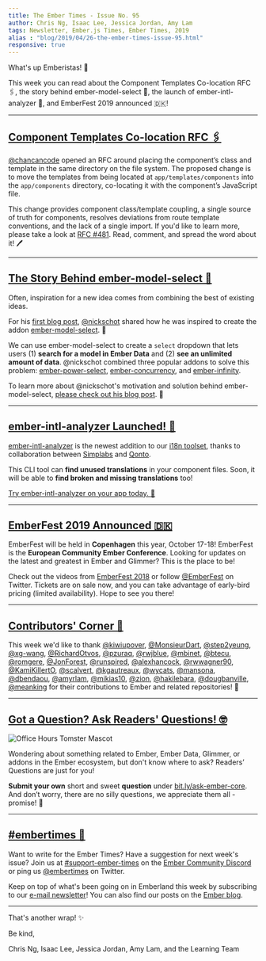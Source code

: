 ```yaml
---
title: The Ember Times - Issue No. 95
author: Chris Ng, Isaac Lee, Jessica Jordan, Amy Lam
tags: Newsletter, Ember.js Times, Ember Times, 2019
alias : "blog/2019/04/26-the-ember-times-issue-95.html"
responsive: true
---
```


What's up Emberistas! 🐹

This week you can read about the Component Templates Co-location RFC 🖇️, the story behind ember-model-select 📔, the launch of ember-intl-analyzer 🚀, and EmberFest 2019 announced 🇩🇰!

---

## [Component Templates Co-location RFC 🖇️](https://github.com/emberjs/rfcs/pull/481)

[@chancancode](https://github.com/chancancode) opened an RFC around placing the component’s class and template in the same directory on the file system. The proposed change is to move the templates from being located at `app/templates/components` into the `app/components` directory, co-locating it with the component’s JavaScript file.

This change provides component class/template coupling, a single source of truth for components, resolves deviations from route template conventions, and the lack of a single import. If you'd like to learn more, please take a look at [RFC #481](https://github.com/emberjs/rfcs/pull/481). Read, comment, and spread the word about it! 🖊️

---

## [The Story Behind ember-model-select 📔](https://nickschot.nl/blog/creating-ember-model-select)

Often, inspiration for a new idea comes from combining the best of existing ideas.

For his [first blog post](https://nickschot.nl/blog/creating-ember-model-select), [@nickschot](https://github.com/nickschot) shared how he was inspired to create the addon [ember-model-select](https://nickschot.github.io/ember-model-select/). 🎉

We can use ember-model-select to create a `select` dropdown that lets users (1) **search for a model in Ember Data** and (2) **see an unlimited amount of data**. @nickschot combined three popular addons to solve this problem: [ember-power-select](https://ember-power-select.com/), [ember-concurrency](http://ember-concurrency.com), and [ember-infinity](https://github.com/ember-infinity/ember-infinity).

To learn more about @nickschot's motivation and solution behind ember-model-select, [please check out his blog post](https://nickschot.nl/blog/creating-ember-model-select). 🙏

---

## [ember-intl-analyzer Launched! 🚀](https://github.com/simplabs/ember-intl-analyzer)

[ember-intl-analyzer](https://github.com/simplabs/ember-intl-analyzer) is the newest addition to our [i18n toolset](https://github.com/ember-intl/ember-intl), thanks to collaboration between [Simplabs](https://simplabs.com/) and [Qonto](https://qonto.eu/).

This CLI tool can **find unused translations** in your component files. Soon, it will be able to **find broken and missing translations** too!

[Try ember-intl-analyzer on your app today. 💛](https://github.com/simplabs/ember-intl-analyzer)
  
---

## [EmberFest 2019 Announced 🇩🇰](https://emberfest.eu/)
  
EmberFest will be held in **Copenhagen** this year, October 17-18! EmberFest is the **European Community Ember Conference**. Looking for updates on the latest and greatest in Ember and Glimmer? This is the place to be! 

Check out the videos from [EmberFest 2018](https://www.youtube.com/playlist?list=PLN4SpDLOSVkSB9034lDNdP1JoNBGssax9) or follow [@EmberFest](https://twitter.com/EmberFest/) on Twitter. Tickets are on sale now, and you can take advantage of early-bird pricing (limited availability). Hope to see you there!
  
---

## [Contributors' Corner 👏](https://guides.emberjs.com/release/contributing/repositories/)

<p>This week we'd like to thank <a href="https://github.com/kiwiupover" target="gh-user">@kiwiupover</a>, <a href="https://github.com/MonsieurDart" target="gh-user">@MonsieurDart</a>, <a href="https://github.com/step2yeung" target="gh-user">@step2yeung</a>, <a href="https://github.com/xg-wang" target="gh-user">@xg-wang</a>, <a href="https://github.com/RichardOtvos" target="gh-user">@RichardOtvos</a>, <a href="https://github.com/pzuraq" target="gh-user">@pzuraq</a>, <a href="https://github.com/rwjblue" target="gh-user">@rwjblue</a>, <a href="https://github.com/mbinet" target="gh-user">@mbinet</a>, <a href="https://github.com/btecu" target="gh-user">@btecu</a>, <a href="https://github.com/romgere" target="gh-user">@romgere</a>, <a href="https://github.com/JonForest" target="gh-user">@JonForest</a>, <a href="https://github.com/runspired" target="gh-user">@runspired</a>, <a href="https://github.com/alexhancock" target="gh-user">@alexhancock</a>, <a href="https://github.com/rwwagner90" target="gh-user">@rwwagner90</a>, <a href="https://github.com/KamiKillertO" target="gh-user">@KamiKillertO</a>, <a href="https://github.com/scalvert" target="gh-user">@scalvert</a>, <a href="https://github.com/kgautreaux" target="gh-user">@kgautreaux</a>, <a href="https://github.com/wycats" target="gh-user">@wycats</a>, <a href="https://github.com/mansona" target="gh-user">@mansona</a>, <a href="https://github.com/dbendaou" target="gh-user">@dbendaou</a>, <a href="https://github.com/amyrlam" target="gh-user">@amyrlam</a>, <a href="https://github.com/mikias10" target="gh-user">@mikias10</a>, <a href="https://github.com/zion" target="gh-user">@zion</a>, <a href="https://github.com/hakilebara" target="gh-user">@hakilebara</a>, <a href="https://github.com/dougbanville" target="gh-user">@dougbanville</a>, <a href="https://github.com/meanking" target="gh-user">@meanking</a> for their contributions to Ember and related repositories! 💖</p>

---

## [Got a Question? Ask Readers' Questions! 🤓](https://docs.google.com/forms/d/e/1FAIpQLScqu7Lw_9cIkRtAiXKitgkAo4xX_pV1pdCfMJgIr6Py1V-9Og/viewform)

<div class="blog-row">
  <img class="float-right small transparent padded" alt="Office Hours Tomster Mascot" title="Readers' Questions" src="/images/tomsters/officehours.png" />

  <p>Wondering about something related to Ember, Ember Data, Glimmer, or addons in the Ember ecosystem, but don't know where to ask? Readers’ Questions are just for you!</p>

<p><strong>Submit your own</strong> short and sweet <strong>question</strong> under <a href="https://bit.ly/ask-ember-core" target="rq">bit.ly/ask-ember-core</a>. And don’t worry, there are no silly questions, we appreciate them all - promise! 🤞</p>

</div>

---

## [#embertimes 📰](https://blog.emberjs.com/tags/newsletter.html) 

Want to write for the Ember Times? Have a suggestion for next week's issue? Join us at [#support-ember-times](https://discordapp.com/channels/480462759797063690/485450546887786506) on the [Ember Community Discord](https://discordapp.com/invite/zT3asNS) or ping us [@embertimes](https://twitter.com/embertimes) on Twitter.

Keep on top of what's been going on in Emberland this week by subscribing to our [e-mail newsletter](https://the-emberjs-times.ongoodbits.com/)! You can also find our posts on the [Ember blog](https://emberjs.com/blog/tags/newsletter.html).

---

That's another wrap! ✨

Be kind,

Chris Ng, Isaac Lee, Jessica Jordan, Amy Lam, and the Learning Team
